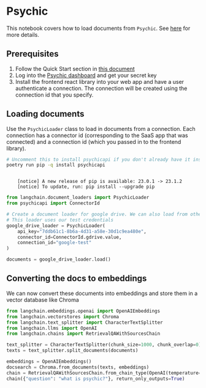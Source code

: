 # Psychic
This notebook covers how to load documents from `Psychic`. See [here](../../../../ecosystem/psychic.md) for more details.

## Prerequisites
1. Follow the Quick Start section in [this document](../../../../ecosystem/psychic.md)
2. Log into the [Psychic dashboard](https://dashboard.psychic.dev/) and get your secret key
3. Install the frontend react library into your web app and have a user authenticate a connection. The connection will be created using the connection id that you specify.

<!-- WARNING: THIS FILE WAS AUTOGENERATED! DO NOT EDIT! Instead, edit the notebook w/the location & name as this file. -->

## Loading documents

Use the `PsychicLoader` class to load in documents from a connection. Each connection has a connector id (corresponding to the SaaS app that was connected) and a connection id (which you passed in to the frontend library).


```bash
# Uncomment this to install psychicapi if you don't already have it installed
poetry run pip -q install psychicapi
```

<CodeOutputBlock lang="bash">

```
    
    [notice] A new release of pip is available: 23.0.1 -> 23.1.2
    [notice] To update, run: pip install --upgrade pip
```

</CodeOutputBlock>


```python
from langchain.document_loaders import PsychicLoader
from psychicapi import ConnectorId

# Create a document loader for google drive. We can also load from other connectors by setting the connector_id to the appropriate value e.g. ConnectorId.notion.value
# This loader uses our test credentials
google_drive_loader = PsychicLoader(
    api_key="7ddb61c1-8b6a-4d31-a58e-30d1c9ea480e",
    connector_id=ConnectorId.gdrive.value,
    connection_id="google-test"
)

documents = google_drive_loader.load()
```

## Converting the docs to embeddings 

We can now convert these documents into embeddings and store them in a vector database like Chroma


```python
from langchain.embeddings.openai import OpenAIEmbeddings
from langchain.vectorstores import Chroma
from langchain.text_splitter import CharacterTextSplitter
from langchain.llms import OpenAI
from langchain.chains import RetrievalQAWithSourcesChain
```


```python
text_splitter = CharacterTextSplitter(chunk_size=1000, chunk_overlap=0)
texts = text_splitter.split_documents(documents)

embeddings = OpenAIEmbeddings()
docsearch = Chroma.from_documents(texts, embeddings)
chain = RetrievalQAWithSourcesChain.from_chain_type(OpenAI(temperature=0), chain_type="stuff", retriever=docsearch.as_retriever())
chain({"question": "what is psychic?"}, return_only_outputs=True)
```
